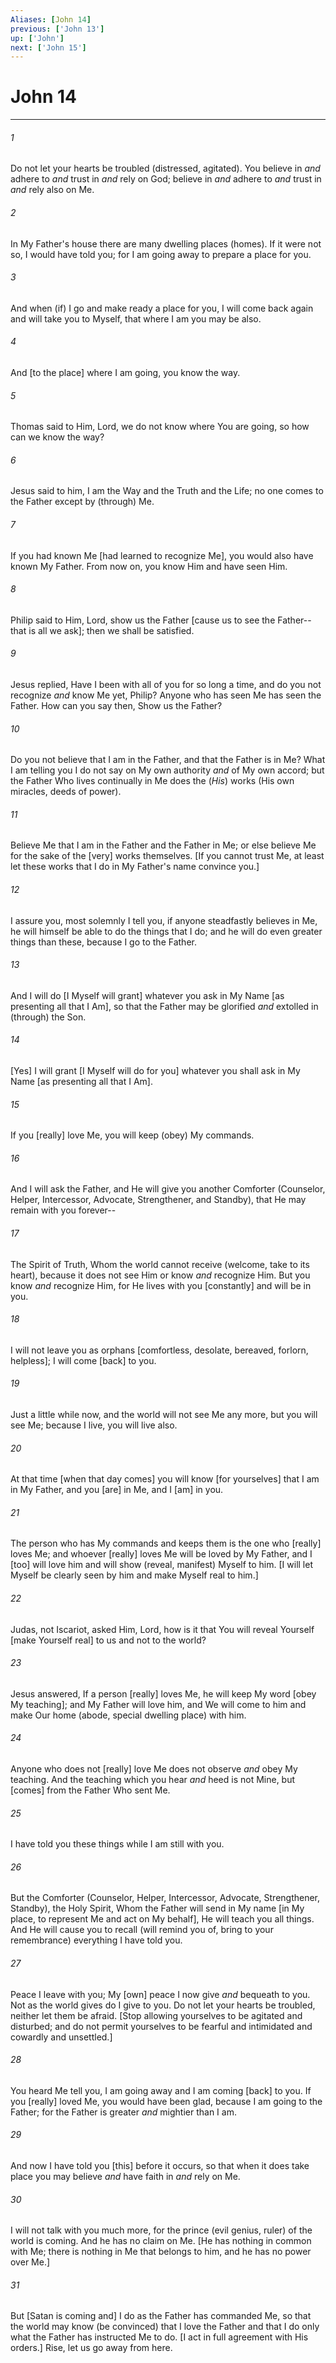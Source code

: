 ```yaml
---
Aliases: [John 14]
previous: ['John 13']
up: ['John']
next: ['John 15']
---
```

# John 14

***














###### 1 






Do not let your hearts be troubled (distressed, agitated). You believe in _and_ adhere to _and_ trust in _and_ rely on God; believe in _and_ adhere to _and_ trust in _and_ rely also on Me. 













###### 2 






In My Father's house there are many dwelling places (homes). If it were not so, I would have told you; for I am going away to prepare a place for you. 













###### 3 






And when (if) I go and make ready a place for you, I will come back again and will take you to Myself, that where I am you may be also. 













###### 4 






And [to the place] where I am going, you know the way. 













###### 5 






Thomas said to Him, Lord, we do not know where You are going, so how can we know the way? 













###### 6 






Jesus said to him, I am the Way and the Truth and the Life; no one comes to the Father except by (through) Me. 













###### 7 






If you had known Me [had learned to recognize Me], you would also have known My Father. From now on, you know Him and have seen Him. 













###### 8 






Philip said to Him, Lord, show us the Father [cause us to see the Father--that is all we ask]; then we shall be satisfied. 













###### 9 






Jesus replied, Have I been with all of you for so long a time, and do you not recognize _and_ know Me yet, Philip? Anyone who has seen Me has seen the Father. How can you say then, Show us the Father? 













###### 10 






Do you not believe that I am in the Father, and that the Father is in Me? What I am telling you I do not say on My own authority _and_ of My own accord; but the Father Who lives continually in Me does the (_His_) works (His own miracles, deeds of power). 













###### 11 






Believe Me that I am in the Father and the Father in Me; or else believe Me for the sake of the [very] works themselves. [If you cannot trust Me, at least let these works that I do in My Father's name convince you.] 













###### 12 






I assure you, most solemnly I tell you, if anyone steadfastly believes in Me, he will himself be able to do the things that I do; and he will do even greater things than these, because I go to the Father. 













###### 13 






And I will do [I Myself will grant] whatever you ask in My Name [as presenting all that I Am], so that the Father may be glorified _and_ extolled in (through) the Son. 













###### 14 






[Yes] I will grant [I Myself will do for you] whatever you shall ask in My Name [as presenting all that I Am]. 













###### 15 






If you [really] love Me, you will keep (obey) My commands. 













###### 16 






And I will ask the Father, and He will give you another Comforter (Counselor, Helper, Intercessor, Advocate, Strengthener, and Standby), that He may remain with you forever-- 













###### 17 






The Spirit of Truth, Whom the world cannot receive (welcome, take to its heart), because it does not see Him or know _and_ recognize Him. But you know _and_ recognize Him, for He lives with you [constantly] and will be in you. 













###### 18 






I will not leave you as orphans [comfortless, desolate, bereaved, forlorn, helpless]; I will come [back] to you. 













###### 19 






Just a little while now, and the world will not see Me any more, but you will see Me; because I live, you will live also. 













###### 20 






At that time [when that day comes] you will know [for yourselves] that I am in My Father, and you [are] in Me, and I [am] in you. 













###### 21 






The person who has My commands and keeps them is the one who [really] loves Me; and whoever [really] loves Me will be loved by My Father, and I [too] will love him and will show (reveal, manifest) Myself to him. [I will let Myself be clearly seen by him and make Myself real to him.] 













###### 22 






Judas, not Iscariot, asked Him, Lord, how is it that You will reveal Yourself [make Yourself real] to us and not to the world? 













###### 23 






Jesus answered, If a person [really] loves Me, he will keep My word [obey My teaching]; and My Father will love him, and We will come to him and make Our home (abode, special dwelling place) with him. 













###### 24 






Anyone who does not [really] love Me does not observe _and_ obey My teaching. And the teaching which you hear _and_ heed is not Mine, but [comes] from the Father Who sent Me. 













###### 25 






I have told you these things while I am still with you. 













###### 26 






But the Comforter (Counselor, Helper, Intercessor, Advocate, Strengthener, Standby), the Holy Spirit, Whom the Father will send in My name [in My place, to represent Me and act on My behalf], He will teach you all things. And He will cause you to recall (will remind you of, bring to your remembrance) everything I have told you. 













###### 27 






Peace I leave with you; My [own] peace I now give _and_ bequeath to you. Not as the world gives do I give to you. Do not let your hearts be troubled, neither let them be afraid. [Stop allowing yourselves to be agitated and disturbed; and do not permit yourselves to be fearful and intimidated and cowardly and unsettled.] 













###### 28 






You heard Me tell you, I am going away and I am coming [back] to you. If you [really] loved Me, you would have been glad, because I am going to the Father; for the Father is greater _and_ mightier than I am. 













###### 29 






And now I have told you [this] before it occurs, so that when it does take place you may believe _and_ have faith in _and_ rely on Me. 













###### 30 






I will not talk with you much more, for the prince (evil genius, ruler) of the world is coming. And he has no claim on Me. [He has nothing in common with Me; there is nothing in Me that belongs to him, and he has no power over Me.] 













###### 31 






But [Satan is coming and] I do as the Father has commanded Me, so that the world may know (be convinced) that I love the Father and that I do only what the Father has instructed Me to do. [I act in full agreement with His orders.] Rise, let us go away from here.
